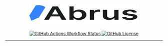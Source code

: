 <p align="center">
  <a href="" target="_blank">
    <picture>
      <source media="(prefers-color-scheme: dark)" srcset=".github/logo-dark.svg">
      <source media="(prefers-color-scheme: light)" srcset=".github/logo-light.svg">
      <img alt="Abrus" src=".github/logo-light.svg" width="350" height="70" style="max-width: 100%;">
    </picture>
  </a>
</p>

<p align="center">

</p>

<p align="center">
    <a href="https://github.com/ahmoin/abrus/actions"><img alt="GitHub Actions Workflow Status" src="https://img.shields.io/github/actions/workflow/status/ahmoin/abrus/deploy.yml">
    </a>
    <a href="https://github.com/ahmoin/abrus/blob/master/LICENSE"><img alt="GitHub License" src="https://img.shields.io/github/license/ahmoin/abrus">
    </a>
</p>

---
